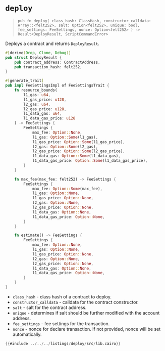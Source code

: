 # `deploy`

> `pub fn deploy(
    class_hash: ClassHash,
    constructor_calldata: Array::<felt252>,
    salt: Option<felt252>,
    unique: bool,
    fee_settings: FeeSettings,
    nonce: Option<felt252>
) -> Result<DeployResult, ScriptCommandError>`

Deploys a contract and returns `DeployResult`.

```rust
#[derive(Drop, Clone, Debug)]
pub struct DeployResult {
    pub contract_address: ContractAddress,
    pub transaction_hash: felt252,
}

#[generate_trait]
pub impl FeeSettingsImpl of FeeSettingsTrait {
    fn resource_bounds(
        l1_gas: u64,
        l1_gas_price: u128,
        l2_gas: u64,
        l2_gas_price: u128,
        l1_data_gas: u64,
        l1_data_gas_price: u128
    ) -> FeeSettings {
        FeeSettings {
            max_fee: Option::None,
            l1_gas: Option::Some(l1_gas),
            l1_gas_price: Option::Some(l1_gas_price),
            l2_gas: Option::Some(l2_gas),
            l2_gas_price: Option::Some(l2_gas_price),
            l1_data_gas: Option::Some(l1_data_gas),
            l1_data_gas_price: Option::Some(l1_data_gas_price),
        }
    }

    fn max_fee(max_fee: felt252) -> FeeSettings {
        FeeSettings {
            max_fee: Option::Some(max_fee),
            l1_gas: Option::None,
            l1_gas_price: Option::None,
            l2_gas: Option::None,
            l2_gas_price: Option::None,
            l1_data_gas: Option::None,
            l1_data_gas_price: Option::None,
        }
    }

    fn estimate() -> FeeSettings {
        FeeSettings {
            max_fee: Option::None,
            l1_gas: Option::None,
            l1_gas_price: Option::None,
            l2_gas: Option::None,
            l2_gas_price: Option::None,
            l1_data_gas: Option::None,
            l1_data_gas_price: Option::None,
        }
    }
}
```

- `class_hash` - class hash of a contract to deploy.
- `constructor_calldata` - calldata for the contract constructor.
- `salt` - salt for the contract address.
- `unique` - determines if salt should be further modified with the account address.
- `fee_settings` - fee settings for the transaction.
- `nonce` - nonce for declare transaction. If not provided, nonce will be set automatically.

```rust
{{#include ../../../listings/deploy/src/lib.cairo}}
```
